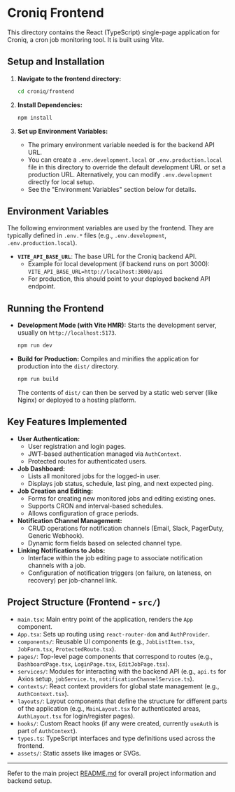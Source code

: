 # Croniq Frontend

This directory contains the React (TypeScript) single-page application for Croniq, a cron job monitoring tool. It is built using Vite.

## Setup and Installation

1.  **Navigate to the frontend directory:**
    ```bash
    cd croniq/frontend
    ```

2.  **Install Dependencies:**
    ```bash
    npm install
    ```

3.  **Set up Environment Variables:**
    *   The primary environment variable needed is for the backend API URL.
    *   You can create a `.env.development.local` or `.env.production.local` file in this directory to override the default development URL or set a production URL. Alternatively, you can modify `.env.development` directly for local setup.
    *   See the "Environment Variables" section below for details.

## Environment Variables

The following environment variables are used by the frontend. They are typically defined in `.env.*` files (e.g., `.env.development`, `.env.production.local`).

*   **`VITE_API_BASE_URL`**: The base URL for the Croniq backend API.
    *   Example for local development (if backend runs on port 3000): `VITE_API_BASE_URL=http://localhost:3000/api`
    *   For production, this should point to your deployed backend API endpoint.

## Running the Frontend

*   **Development Mode (with Vite HMR):**
    Starts the development server, usually on `http://localhost:5173`.
    ```bash
    npm run dev
    ```

*   **Build for Production:**
    Compiles and minifies the application for production into the `dist/` directory.
    ```bash
    npm run build
    ```
    The contents of `dist/` can then be served by a static web server (like Nginx) or deployed to a hosting platform.

## Key Features Implemented

*   **User Authentication:**
    *   User registration and login pages.
    *   JWT-based authentication managed via `AuthContext`.
    *   Protected routes for authenticated users.
*   **Job Dashboard:**
    *   Lists all monitored jobs for the logged-in user.
    *   Displays job status, schedule, last ping, and next expected ping.
*   **Job Creation and Editing:**
    *   Forms for creating new monitored jobs and editing existing ones.
    *   Supports CRON and interval-based schedules.
    *   Allows configuration of grace periods.
*   **Notification Channel Management:**
    *   CRUD operations for notification channels (Email, Slack, PagerDuty, Generic Webhook).
    *   Dynamic form fields based on selected channel type.
*   **Linking Notifications to Jobs:**
    *   Interface within the job editing page to associate notification channels with a job.
    *   Configuration of notification triggers (on failure, on lateness, on recovery) per job-channel link.

## Project Structure (Frontend - `src/`)

*   `main.tsx`: Main entry point of the application, renders the `App` component.
*   `App.tsx`: Sets up routing using `react-router-dom` and `AuthProvider`.
*   `components/`: Reusable UI components (e.g., `JobListItem.tsx`, `JobForm.tsx`, `ProtectedRoute.tsx`).
*   `pages/`: Top-level page components that correspond to routes (e.g., `DashboardPage.tsx`, `LoginPage.tsx`, `EditJobPage.tsx`).
*   `services/`: Modules for interacting with the backend API (e.g., `api.ts` for Axios setup, `jobService.ts`, `notificationChannelService.ts`).
*   `contexts/`: React context providers for global state management (e.g., `AuthContext.tsx`).
*   `layouts/`: Layout components that define the structure for different parts of the application (e.g., `MainLayout.tsx` for authenticated areas, `AuthLayout.tsx` for login/register pages).
*   `hooks/`: Custom React hooks (if any were created, currently `useAuth` is part of `AuthContext`).
*   `types.ts`: TypeScript interfaces and type definitions used across the frontend.
*   `assets/`: Static assets like images or SVGs.

---

Refer to the main project [README.md](../README.md) for overall project information and backend setup.

